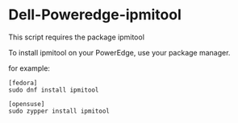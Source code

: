# Dell-Poweredge-ipmitool

This script requires the package ipmitool

To install ipmitool on your PowerEdge, use your package manager.
  
  for example:
  
    [fedora]
    sudo dnf install ipmitool
    
    [opensuse]
    sudo zypper install ipmitool
